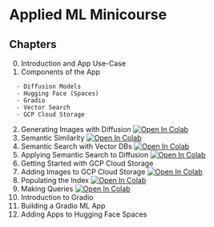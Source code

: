 # Applied ML Minicourse

## Chapters

00. Introduction and App Use-Case
01. Components of the App
```
  - Diffusion Models
  - Hugging Face (Spaces)
  - Gradio
  - Vector Search
  - GCP Cloud Storage
```
02. Generating Images with Diffusion        [![Open In Colab](https://colab.research.google.com/assets/colab-badge.svg)](https://colab.research.google.com/github/jamescalam/applied-ml-minicourse/blob/main/code/02-generate-images.ipynb)
03. Semantic Similarity                     [![Open In Colab](https://colab.research.google.com/assets/colab-badge.svg)](https://colab.research.google.com/github/jamescalam/applied-ml-minicourse/blob/main/code/03-semantic-similarity.ipynb)
04. Semantic Search with Vector DBs         [![Open In Colab](https://colab.research.google.com/assets/colab-badge.svg)](https://colab.research.google.com/github/jamescalam/applied-ml-minicourse/blob/main/code/04-semantic-search-vector-db.ipynb)
05. Applying Semantic Search to Diffusion   [![Open In Colab](https://colab.research.google.com/assets/colab-badge.svg)](https://colab.research.google.com/github/jamescalam/applied-ml-minicourse/blob/main/code/05-diffusion-search.ipynb)
06. Getting Started with GCP Cloud Storage
07. Adding Images to GCP Cloud Storage      [![Open In Colab](https://colab.research.google.com/assets/colab-badge.svg)](https://colab.research.google.com/github/jamescalam/applied-ml-minicourse/blob/main/code/07-images-in-gcp.ipynb)
08. Populating the Index                    [![Open In Colab](https://colab.research.google.com/assets/colab-badge.svg)](https://colab.research.google.com/github/jamescalam/applied-ml-minicourse/blob/main/code/08-populating-index.ipynb)
09. Making Queries                          [![Open In Colab](https://colab.research.google.com/assets/colab-badge.svg)](https://colab.research.google.com/github/jamescalam/applied-ml-minicourse/blob/main/code/09-making-queries.ipynb)
10. Introduction to Gradio
11. Building a Gradio ML App
12. Adding Apps to Hugging Face Spaces
